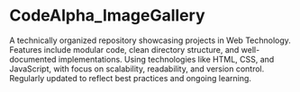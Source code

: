 # CodeAlpha_ImageGallery
A technically organized repository showcasing projects in Web Technology. Features include modular code, clean directory structure, and well-documented implementations. Using technologies like HTML, CSS, and JavaScript, with focus on scalability, readability, and version control. Regularly updated to reflect best practices and ongoing learning.
